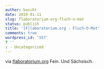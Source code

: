 ```yaml
---
author: bascht
date: 2010-01-11
slug: flaboratorium-org-fluch-o-mat
status: publish
title: '[F]laboratorium.org - Fluch-O-Mat'
comments: true
wordpress_id: '557'
? ''
: - Uncategorized
---
```


via
[flaboratorium.org](http://www.flaboratorium.org/experimente/1/)
Fein. Und Sächsisch.



